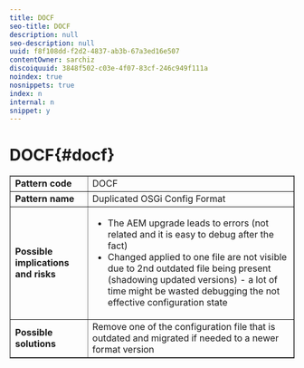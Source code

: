 ```yaml
---
title: DOCF
seo-title: DOCF
description: null
seo-description: null
uuid: f8f108dd-f2d2-4837-ab3b-67a3ed16e507
contentOwner: sarchiz
discoiquuid: 3848f502-c03e-4f07-83cf-246c949f111a
noindex: true
nosnippets: true
index: n
internal: n
snippet: y
---
```


# DOCF{#docf}

<table border="1" cellpadding="1" cellspacing="0" width="100%">
 <tbody>
  <tr>
   <td><strong>Pattern code</strong></td>
   <td>DOCF</td>
  </tr>
  <tr>
   <td><strong>Pattern name</strong></td>
   <td>Duplicated OSGi Config Format</td>
  </tr>
  <tr>
   <td><strong>Possible implications and risks</strong></td>
   <td>
    <ul>
     <li> The AEM upgrade leads to errors (not related and it is easy to debug after the fact)<br /> </li>
     <li>Changed applied to one file are not visible due to 2nd outdated file being present (shadowing updated versions) - a lot of time might be wasted debugging the not effective configuration state</li>
    </ul> </td>
  </tr>
  <tr>
   <td><strong>Possible solutions</strong></td>
   <td>Remove one of the configuration file that is outdated and migrated if needed to a newer format version</td>
  </tr>
 </tbody>
</table>

